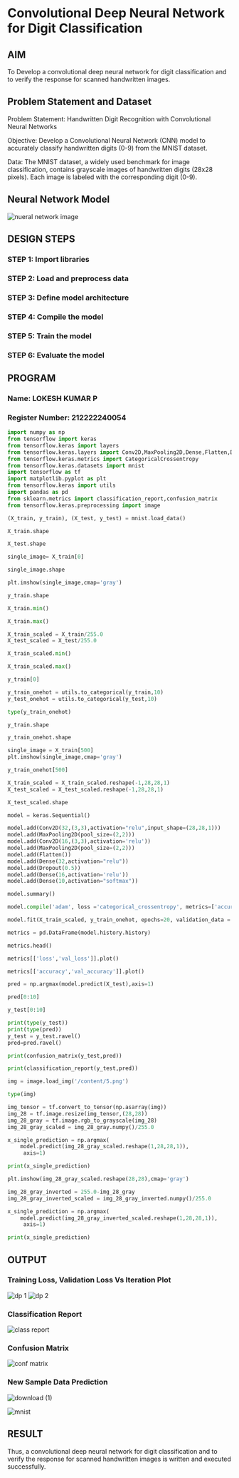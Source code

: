 # Convolutional Deep Neural Network for Digit Classification

## AIM

To Develop a convolutional deep neural network for digit classification and to verify the response for scanned handwritten images.

## Problem Statement and Dataset
Problem Statement: Handwritten Digit Recognition with Convolutional Neural Networks

Objective: Develop a Convolutional Neural Network (CNN) model to accurately classify handwritten digits (0-9) from the MNIST dataset.

Data: The MNIST dataset, a widely used benchmark for image classification, contains grayscale images of handwritten digits (28x28 pixels). Each image is labeled with the corresponding digit (0-9).

## Neural Network Model
![nueral network image](https://github.com/user-attachments/assets/87d136e3-925b-4fda-93bb-2c7937bcc1af)



## DESIGN STEPS

### STEP 1: Import libraries
### STEP 2: Load and preprocess data
### STEP 3: Define model architecture
### STEP 4: Compile the model
### STEP 5: Train the model
### STEP 6: Evaluate the model

## PROGRAM

### Name: LOKESH KUMAR P
### Register Number: 212222240054
```python
import numpy as np
from tensorflow import keras
from tensorflow.keras import layers
from tensorflow.keras.layers import Conv2D,MaxPooling2D,Dense,Flatten,Dropout
from tensorflow.keras.metrics import CategoricalCrossentropy
from tensorflow.keras.datasets import mnist
import tensorflow as tf
import matplotlib.pyplot as plt
from tensorflow.keras import utils
import pandas as pd
from sklearn.metrics import classification_report,confusion_matrix
from tensorflow.keras.preprocessing import image

(X_train, y_train), (X_test, y_test) = mnist.load_data()

X_train.shape

X_test.shape

single_image= X_train[0]

single_image.shape

plt.imshow(single_image,cmap='gray')

y_train.shape

X_train.min()

X_train.max()

X_train_scaled = X_train/255.0
X_test_scaled = X_test/255.0

X_train_scaled.min()

X_train_scaled.max()

y_train[0]

y_train_onehot = utils.to_categorical(y_train,10)
y_test_onehot = utils.to_categorical(y_test,10)

type(y_train_onehot)

y_train.shape

y_train_onehot.shape

single_image = X_train[500]
plt.imshow(single_image,cmap='gray')

y_train_onehot[500]

X_train_scaled = X_train_scaled.reshape(-1,28,28,1)
X_test_scaled = X_test_scaled.reshape(-1,28,28,1)

X_test_scaled.shape

model = keras.Sequential()

model.add(Conv2D(32,(3,3),activation="relu",input_shape=(28,28,1)))
model.add(MaxPooling2D(pool_size=(2,2)))
model.add(Conv2D(16,(3,3),activation='relu'))
model.add(MaxPooling2D(pool_size=(2,2)))
model.add(Flatten())
model.add(Dense(32,activation="relu"))
model.add(Dropout(0.5))
model.add(Dense(16,activation='relu'))
model.add(Dense(10,activation="softmax"))

model.summary()

model.compile('adam', loss ='categorical_crossentropy', metrics=['accuracy'])

model.fit(X_train_scaled, y_train_onehot, epochs=20, validation_data = (X_test_scaled,y_test_onehot))

metrics = pd.DataFrame(model.history.history)

metrics.head()

metrics[['loss','val_loss']].plot()

metrics[['accuracy','val_accuracy']].plot()

pred = np.argmax(model.predict(X_test),axis=1)

pred[0:10]

y_test[0:10]

print(type(y_test))
print(type(pred))
y_test = y_test.ravel()
pred=pred.ravel()

print(confusion_matrix(y_test,pred))

print(classification_report(y_test,pred))

img = image.load_img('/content/5.png')

type(img)

img_tensor = tf.convert_to_tensor(np.asarray(img))
img_28 = tf.image.resize(img_tensor,(28,28))
img_28_gray = tf.image.rgb_to_grayscale(img_28)
img_28_gray_scaled = img_28_gray.numpy()/255.0

x_single_prediction = np.argmax(
    model.predict(img_28_gray_scaled.reshape(1,28,28,1)),
     axis=1)

print(x_single_prediction)

plt.imshow(img_28_gray_scaled.reshape(28,28),cmap='gray')

img_28_gray_inverted = 255.0-img_28_gray
img_28_gray_inverted_scaled = img_28_gray_inverted.numpy()/255.0

x_single_prediction = np.argmax(
    model.predict(img_28_gray_inverted_scaled.reshape(1,28,28,1)),
     axis=1)

print(x_single_prediction)
```
## OUTPUT

### Training Loss, Validation Loss Vs Iteration Plot
![dp 1](https://github.com/user-attachments/assets/169d7c7a-55a8-4d61-851a-02f45ffc8e3e)
![dp 2](https://github.com/user-attachments/assets/3db171c2-b9d6-49ed-a6a1-7291a2ed906e)


### Classification Report
![class report](https://github.com/user-attachments/assets/2d1b50ca-1fd0-40c8-9e76-af55c4c843cd)

### Confusion Matrix
![conf matrix](https://github.com/user-attachments/assets/e4d9924d-6ae4-4fa4-8c0e-a85fc239b8bd)


### New Sample Data Prediction
![download (1)](https://github.com/user-attachments/assets/df0cec52-1744-4c24-ac97-8d319a4bce93)


![mnist](https://github.com/user-attachments/assets/da2aa6cc-4f97-47b4-b4fb-877686db2c17)


## RESULT
Thus, a convolutional deep neural network for digit classification and to verify the response for scanned handwritten images is written and executed successfully.
